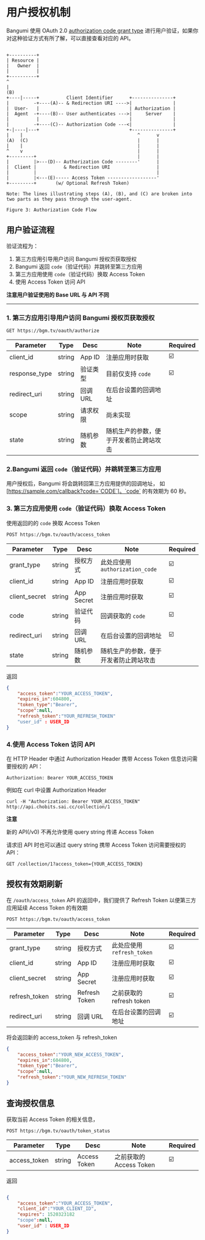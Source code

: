 # 用户授权机制

Bangumi 使用 OAuth 2.0 [ authorization code grant type](https://tools.ietf.org/html/rfc6749#section-4.1) 进行用户验证，如果你对这种验证方式有所了解，可以直接查看对应的 API。

```

+----------+
| Resource |
|   Owner  |
|          |
+----------+
^
|
(B)
+----|-----+          Client Identifier      +---------------+
|         -+----(A)-- & Redirection URI ---->|               |
|  User-   |                                 | Authorization |
|  Agent  -+----(B)-- User authenticates --->|     Server    |
|          |                                 |               |
|         -+----(C)-- Authorization Code ---<|               |
+-|----|---+                                 +---------------+
|    |                                          ^      v
(A)  (C)                                        |      |
|    |                                          |      |
^    v                                          |      |
+---------+                                     |      |
|         |>---(D)-- Authorization Code --------'      |
|  Client |          & Redirection URI                 |
|         |                                            |
|         |<---(E)----- Access Token ------------------'
+---------+       (w/ Optional Refresh Token)

Note: The lines illustrating steps (A), (B), and (C) are broken into
two parts as they pass through the user-agent.

Figure 3: Authorization Code Flow
```

## 用户验证流程

验证流程为：
1. 第三方应用引导用户访问 Bangumi 授权页获取授权
2. Bangumi 返回  `code`（验证代码）并跳转至第三方应用
3. 第三方应用使用  `code`（验证代码）换取 Access Token
4. 使用 Access Token 访问 API

**注意用户验证使用的 Base URL 与 API 不同**

***

### 1. 第三方应用引导用户访问 Bangumi 授权页获取授权
```
GET https://bgm.tv/oauth/authorize
```

| Parameter | Type | Desc | Note | Required |
| ------------- | ------------- | ------------- | ------------- | ------------- |
| client_id  | string | App ID | 注册应用时获取  | ☑️ |
| response_type | string | 验证类型 | 目前仅支持 `code` | ☑️ |
| redirect_uri  | string | 回调 URL |  在后台设置的回调地址  | |
| scope  | string | 请求权限 |  尚未实现  | |
| state  | string |  随机参数 |  随机生产的参数，便于开发者防止跨站攻击  | |


### 2.Bangumi 返回  `code`（验证代码）并跳转至第三方应用

用户授权后，Bangumi 将会跳转回第三方应用提供的回调地址， 如 [https://sample.com/callback?code=`CODE`]。`code` 的有效期为 60 秒。

### 3. 第三方应用使用  `code`（验证代码）换取 Access Token
使用返回的的 `code` 换取 Access Token

```
POST https://bgm.tv/oauth/access_token
```

| Parameter | Type | Desc | Note | Required |
| ------------- | ------------- | ------------- | ------------- | ------------- |
| grant_type | string | 授权方式 | 此处应使用 `authorization_code`  | ☑️ |
| client_id  | string | App ID | 注册应用时获取  | ☑️ |
| client_secret | string | App Secret | 注册应用时获取 | ☑️ |
| code  | string | 验证代码 |  回调获取的 `code`  |  ☑️ |
| redirect_uri  | string | 回调 URL |  在后台设置的回调地址  | ☑️ |
| state  | string |  随机参数 |  随机生产的参数，便于开发者防止跨站攻击  | |

返回
```json
{
    "access_token":"YOUR_ACCESS_TOKEN",
    "expires_in":604800,
    "token_type":"Bearer",
    "scope":null,
    "refresh_token":"YOUR_REFRESH_TOKEN"
    "user_id" : USER_ID
}
```

### 4.使用 Access Token 访问 API

在 HTTP Header 中通过 Authorization Header 携带 Access Token 信息访问需要授权的 API：

```
Authorization: Bearer YOUR_ACCESS_TOKEN
```

例如在 curl 中设置 Authorization Header

```
curl -H "Authorization: Bearer YOUR_ACCESS_TOKEN" http://api.chobits.sai.cc/collection/1
```

**注意**

新的 API(/v0) 不再允许使用 query string 传递 Access Token

请求旧 API 时也可以通过 query string 携带 Access Token 访问需要授权的 API：

```
GET /collection/1?access_token={YOUR_ACCESS_TOKEN}
```

## 授权有效期刷新
在 `/oauth/access_token`  API 的返回中，我们提供了 Refresh Token 以便第三方应用延续 Access Token 的有效期

```
POST https://bgm.tv/oauth/access_token
```

| Parameter | Type | Desc | Note | Required |
| ------------- | ------------- | ------------- | ------------- | ------------- |
| grant_type | string | 授权方式 | 此处应使用 `refresh_token`  | ☑️ |
| client_id  | string | App ID | 注册应用时获取  | ☑️ |
| client_secret | string | App Secret | 注册应用时获取 | ☑️ |
| refresh_token  | string | Refresh Token |  之前获取的 refresh token  |  ☑️ |
| redirect_uri  | string | 回调 URL |  在后台设置的回调地址  | ☑️ |

将会返回新的 access_token 与 refresh_token

```json
{
    "access_token":"YOUR_NEW_ACCESS_TOKEN",
    "expires_in":604800,
    "token_type":"Bearer",
    "scope":null,
    "refresh_token":"YOUR_NEW_REFRESH_TOKEN"
}
```

## 查询授权信息

获取当前 Access Token 的相关信息，

```
POST https://bgm.tv/oauth/token_status
```

| Parameter | Type | Desc | Note | Required |
| ------------- | ------------- | ------------- | ------------- | ------------- |
| access_token  | string | Access Token |  之前获取的 Access Token  |  ☑️ |

返回
```json

{
    "access_token":"YOUR_ACCESS_TOKEN",
    "client_id":"YOUR_CLIENT_ID",
    "expires": 1520323182
    "scope":null,
    "user_id" : USER_ID
}
```
